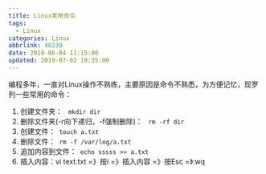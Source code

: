 ```yaml
---
title: Linux常用命令
tags:
  - Linux
categories: Linux
abbrlink: 48230
date: 2018-06-04 11:15:00
updated: 2019-07-02 19:35:00
---
```

编程多年，一直对Linux操作不熟练，主要原因是命令不熟悉，为方便记忆，现罗列一些常用的命令：

1. 创建文件夹： ` mkdir dir`
2. 删除文件夹(-r向下递归，-f强制删除)： ` rm -rf dir`
3. 创建文件：` touch a.txt`
4. 删除文件：` rm -f /var/log/a.txt`
5. 追加内容到文件：` echo sssss >> a.txt`
6. 插入内容：vi text.txt =》按i =》插入内容 =》按Esc =》:wq